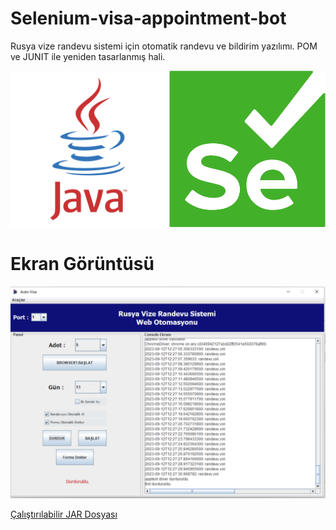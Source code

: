 # Selenium-visa-appointment-bot
Rusya vize randevu sistemi için otomatik randevu ve bildirim yazılımı. POM ve JUNIT ile yeniden tasarlanmış hali.

<img src="readmeRes/java-logo.png" alt="Java" width="250" height="250">           <img src="readmeRes/selenium_logo.png" alt="Selenium" width="250" height="250">

# Ekran Görüntüsü
![Ekran Görüntüsü](readmeRes/visa.png)

[Çalıştırılabilir JAR Dosyası](https://github.com/tahaakocer/visa-appointment-JAR "Çalıştırılabilir JAR Dosyası")
